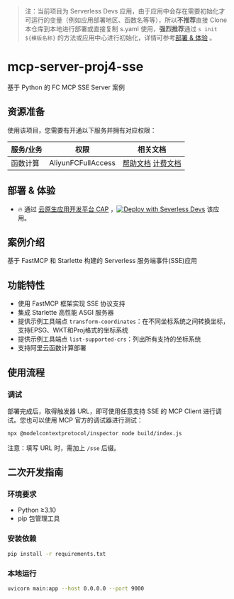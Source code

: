 
> 注：当前项目为 Serverless Devs 应用，由于应用中会存在需要初始化才可运行的变量（例如应用部署地区、函数名等等），所以**不推荐**直接 Clone 本仓库到本地进行部署或直接复制 s.yaml 使用，**强烈推荐**通过 `s init ${模版名称}` 的方法或应用中心进行初始化，详情可参考[部署 & 体验](#部署--体验) 。

# mcp-server-proj4-sse

<description>

基于 Python 的 FC MCP SSE Server 案例

</description>


## 资源准备

使用该项目，您需要有开通以下服务并拥有对应权限：

<service>



| 服务/业务 |  权限  | 相关文档 |
| --- |  --- | --- |
| 函数计算 |  AliyunFCFullAccess | [帮助文档](https://help.aliyun.com/product/2508973.html) [计费文档](https://help.aliyun.com/document_detail/2512928.html) |

</service>

<remark>



</remark>

<disclaimers>



</disclaimers>

## 部署 & 体验

<appcenter>
   
- :fire: 通过 [云原生应用开发平台 CAP](https://cap.console.aliyun.com/template-detail?template=fcai-start-mcp-python-hello-world) ，[![Deploy with Severless Devs](https://img.alicdn.com/imgextra/i1/O1CN01w5RFbX1v45s8TIXPz_!!6000000006118-55-tps-95-28.svg)](https://cap.console.aliyun.com/template-detail?template=fcai-start-mcp-python-hello-world) 该应用。
   
</appcenter>
<deploy>
    
   
</deploy>

## 案例介绍

<appdetail id="flushContent">

基于 FastMCP 和 Starlette 构建的 Serverless 服务端事件(SSE)应用

## 功能特性

- 使用 FastMCP 框架实现 SSE 协议支持
- 集成 Starlette 高性能 ASGI 服务器
- 提供示例工具端点 `transform-coordinates`：在不同坐标系统之间转换坐标，支持EPSG、WKT和Proj格式的坐标系统
- 提供示例工具端点 `list-supported-crs`：列出所有支持的坐标系统
- 支持阿里云函数计算部署

</appdetail>


## 使用流程

<usedetail id="flushContent">

### 调试
部署完成后，取得触发器 URL，即可使用任意支持 SSE 的 MCP Client 进行调试。您也可以使用 MCP 官方的调试器进行测试：

```bash
npx @modelcontextprotocol/inspector node build/index.js
```

注意：填写 URL 时，需加上 `/sse` 后缀。

</usedetail>

## 二次开发指南

<development id="flushContent">

### 环境要求

- Python ≥3.10
- pip 包管理工具

### 安装依赖

```bash
pip install -r requirements.txt
```

### 本地运行

```bash
uvicorn main:app --host 0.0.0.0 --port 9000
```

</development>






